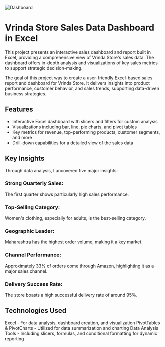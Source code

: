 
![Dashboard](https://github.com/user-attachments/assets/116812a7-2053-47dc-95f6-8f41140d0f35)

# Vrinda Store Sales Data Dashboard in Excel
This project presents an interactive sales dashboard and report built in Excel,
providing a comprehensive view of Vrinda Store's sales data. The dashboard offers 
in-depth analysis and visualizations of key sales metrics to support strategic decision-making.

The goal of this project was to create a user-friendly Excel-based sales report and dashboard for Vrinda Store. 
It delivers insights into product performance, customer behavior, and sales trends, supporting data-driven business strategies.

## Features
- Interactive Excel dashboard with slicers and filters for custom analysis
- Visualizations including bar, line, pie charts, and pivot tables
- Key metrics for revenue, top-performing products, customer segments, and more
- Drill-down capabilities for a detailed view of the sales data

## Key Insights
Through data analysis, I uncovered five major insights:

### Strong Quarterly Sales:
The first quarter shows particularly high sales performance.
### Top-Selling Category:
Women's clothing, especially for adults, is the best-selling category.
### Geographic Leader:
Maharashtra has the highest order volume, making it a key market.
### Channel Performance:
Approximately 33% of orders come through Amazon, highlighting it as a major sales channel.
### Delivery Success Rate:
The store boasts a high successful delivery rate of around 95%.

## Technologies Used
Excel - For data analysis, dashboard creation, and visualization
PivotTables & PivotCharts - Utilized for data summarization and charting
Data Analysis Tools - Including slicers, formulas, and conditional formatting for dynamic reporting
